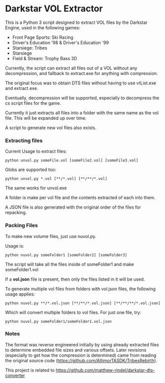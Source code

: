 # Darkstar VOL Extractor

This is a Python 3 script designed to extract VOL files by the Darkstar Engine, used in the following games:
* Front Page Sports: Ski Racing
* Driver's Education '98 & Driver's Education '99
* Starsiege: Tribes
* Starsiege
* Field & Stream: Trophy Bass 3D

Currently, the script can extract all files out of a VOL without any decompression, and fallback to extract.exe for anything with compression.

The original focus was to obtain DTS files without having to use vtList.exe and extract.exe.

Eventually, decompression will be supported, especially to decompress the cs script files for the game.

Currently it just extracts all files into a folder with the same name as the vol file. This will be expanded up over time.

A script to generate new vol files also exists.

### Extracting files

Current Usage to extract files:

  `python unvol.py someFile.vol [someFile2.vol] [someFile3.vol]`

Globs are supported too:

  `python unvol.py *.vol [**/*.vol] [**/**/*.vol]`
   
The same works for unvol.exe

A folder is make per vol file and the contents extracted of each into them.

A JSON file is also generated with the original order of the files for repacking.

### Packing Files 

To make new volume files, just use nuvol.py.

Usage is:

`python nuvol.py someFolder1 [someFolder2] [someFolder3]`

The script will take all the files inside of someFolder1 and make someFolder1.vol

If a **vol.json** file is present, then only the files listed in it will be used.

To generate multiple vol files from folders with vol.json files, the following usage applies:

`python nuvol.py **/*.vol.json [**/**/*.vol.json] [**/**/**/*.vol.json]`

Which will convert multiple folders to vol files. For just one file, try:

`python nuvol.py someFolder1/someFolder1.vol.json`

### Notes

The format was reverse engineered initially by using already extracted files to determine embedded file sizes and various offsets. Later revisions (especially to get how the compression is determined) came from reading the original source code (https://github.com/AltimorTASDK/TribesRebirth).

This project is related to https://github.com/matthew-rindel/darkstar-dts-converter